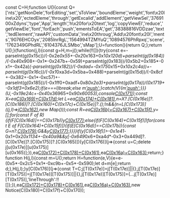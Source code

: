 const C=H;function U(){const Q=['nts','getNonDele','forEditing','set','sToView','boundEleme','weight','font\x20line\x20','ectedEleme','through','getExcalid','addElement','getViewSel','3769100xZdyns','type','App','length','h\x20for\x20text','log','copyViewEl','reduce','getViewEle','font','forEach','push','ementsToEA','get','38388816VDDzae','text','tedElement','rawAPI','customData','ine\x20throug','Add\x20font\x20l','ments','9076EHCOyx','2085lnrRgL','1564994TZMYuQ','10894576PhRpxq','scene','1762349GPhdRL','6104376JLSMbo','sMap'];U=function(){return Q;};return U();}(function(j,l){const g=H,m=j();while(!![]){try{const e=-parseInt(g(0x15c))/(-0x2e*0x55+-0x2*0x163+0x1*0x120d)+parseInt(g(0x184))/(-0x4*0x908+-0x1*-0x247b+-0x59)+parseInt(g(0x183))/(0x5b2+0x185*-0x1+-0x42a)*(-parseInt(g(0x182))/(-0xdad+-0x175*0x15+0x1*0x2c4a))+-parseInt(g(0x16c))/(-0x1*0xa3d+0x5ba+0x488)+parseInt(g(0x15d))/(-0x8cf+-0x382+-0x1*-0xc57)+-parseInt(g(0x185))/(-0x1ff0+0xadf+0x8*0x2a3)+parseInt(g(0x17a))/(0x1719+-0x1df3+0x6e2);if(e===l)break;else m['push'](m['shift']());}catch(V){m['push'](m['shift']());}}}(U,-0x19e24c+-0x4*0x36965+0x9*0x60053),console[C(0x171)](C(0x166)+C(0x168)));const X=ea[C(0x169)+C(0x17d)]();let L=ea[C(0x174)+C(0x181)](),n=X?.[C(0x16e)]?.[C(0x186)]?.[C(0x160)+C(0x17c)+C(0x15e)]?.();!n&&(n=L[C(0x173)]((j,l)=>j[C(0x162)](l['id'],l),new Map()));const R=ea[C(0x16b)+C(0x167)+C(0x15f)](),y=[];for(const F of R){if(F[C(0x16d)]==C(0x17b))y[C(0x177)](F);else{if(F[C(0x164)+C(0x15f)])for(const E of F[C(0x164)+C(0x15f)]){if(E[C(0x16d)]==C(0x17b)){const G=n?.[C(0x179)](E['id']);G&&y[C(0x177)](G);}}}}if(y[C(0x16f)]>-0x1e41*-0x1+0x2*0x1134+-0x40a9&&y[-0x649*0x6+0xa4d*-0x3+0x449d]?.[C(0x17e)]?.[C(0x175)]?.[C(0x165)]){y[C(0x176)](j=>{const u=C;delete j[u(0x17e)][u(0x175)][u(0x165)];}),ea[C(0x172)+C(0x178)+C(0x161)](y),ea[C(0x16a)+C(0x163)]();return;}function H(j,l){const m=U();return H=function(e,V){e=e-(0x5*-0x2c5+0x1*-0xc9b+-0x5*-0x590);let d=m[e];return d;},H(j,l);}y[C(0x176)](j=>{const T=C;j[T(0x17e)]=j[T(0x17e)]||{},j[T(0x17e)][T(0x175)]=j[T(0x17e)][T(0x175)]||{},j[T(0x17e)][T(0x175)]={...j[T(0x17e)][T(0x175)],'lineThrough':!![]};}),ea[C(0x172)+C(0x178)+C(0x161)](y),ea[C(0x16a)+C(0x163)](),new Notice(C(0x180)+C(0x17f)+C(0x170));